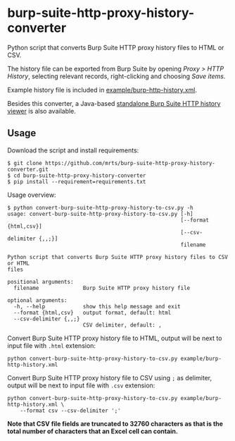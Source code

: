 # burp-suite-http-proxy-history-converter

Python script that converts Burp Suite HTTP proxy history files to HTML or CSV.

The history file can be exported from Burp Suite by opening *Proxy > HTTP
History*, selecting relevant records, right-clicking and choosing *Save items*.


Example history file is included in
[example/burp-http-history.xml](example/burp-http-history.xml).

Besides this converter, a Java-based [standalone Burp Suite HTTP history
viewer](https://github.com/mrts/burp-suite-http-proxy-history-viewer) is also
available.

## Usage

Download the script and install requirements:

    $ git clone https://github.com/mrts/burp-suite-http-proxy-history-converter.git
    $ cd burp-suite-http-proxy-history-converter
    $ pip install --requirement=requirements.txt

Usage overview:

    $ python convert-burp-suite-http-proxy-history-to-csv.py -h
    usage: convert-burp-suite-http-proxy-history-to-csv.py [-h]
                                                           [--format {html,csv}]
                                                           [--csv-delimiter {,,;}]
                                                           filename

    Python script that converts Burp Suite HTTP proxy history files to CSV or HTML
    files

    positional arguments:
      filename              Burp Suite HTTP proxy history file

    optional arguments:
      -h, --help            show this help message and exit
      --format {html,csv}   output format, default: html
      --csv-delimiter {,,;}
                            CSV delimiter, default: ,

Convert Burp Suite HTTP proxy history file to HTML, output will be next to input
file with `.html` extension:

    python convert-burp-suite-http-proxy-history-to-csv.py example/burp-http-history.xml

Convert Burp Suite HTTP proxy history file to CSV using `;` as delimiter, output
will be next to input file with `.csv` extension:

    python convert-burp-suite-http-proxy-history-to-csv.py example/burp-http-history.xml \
        --format csv --csv-delimiter ';'

**Note that CSV file fields are truncated to 32760 characters as that is the
total number of characters that an Excel cell can contain.**
